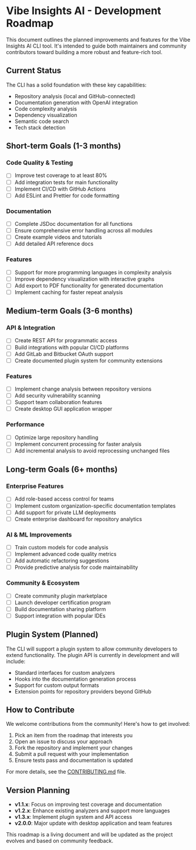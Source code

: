 # Vibe Insights AI - Development Roadmap

This document outlines the planned improvements and features for the Vibe Insights AI CLI tool. It's intended to guide both maintainers and community contributors toward building a more robust and feature-rich tool.

## Current Status

The CLI has a solid foundation with these key capabilities:
- Repository analysis (local and GitHub-connected)
- Documentation generation with OpenAI integration
- Code complexity analysis
- Dependency visualization
- Semantic code search
- Tech stack detection

## Short-term Goals (1-3 months)

### Code Quality & Testing
- [ ] Improve test coverage to at least 80%
- [ ] Add integration tests for main functionality
- [ ] Implement CI/CD with GitHub Actions
- [ ] Add ESLint and Prettier for code formatting

### Documentation 
- [ ] Complete JSDoc documentation for all functions
- [ ] Ensure comprehensive error handling across all modules
- [ ] Create example videos and tutorials
- [ ] Add detailed API reference docs

### Features
- [ ] Support for more programming languages in complexity analysis
- [ ] Improve dependency visualization with interactive graphs
- [ ] Add export to PDF functionality for generated documentation
- [ ] Implement caching for faster repeat analysis

## Medium-term Goals (3-6 months)

### API & Integration
- [ ] Create REST API for programmatic access
- [ ] Build integrations with popular CI/CD platforms
- [ ] Add GitLab and Bitbucket OAuth support
- [ ] Create documented plugin system for community extensions

### Features
- [ ] Implement change analysis between repository versions
- [ ] Add security vulnerability scanning
- [ ] Support team collaboration features
- [ ] Create desktop GUI application wrapper

### Performance
- [ ] Optimize large repository handling
- [ ] Implement concurrent processing for faster analysis
- [ ] Add incremental analysis to avoid reprocessing unchanged files

## Long-term Goals (6+ months)

### Enterprise Features
- [ ] Add role-based access control for teams
- [ ] Implement custom organization-specific documentation templates
- [ ] Add support for private LLM deployments
- [ ] Create enterprise dashboard for repository analytics

### AI & ML Improvements
- [ ] Train custom models for code analysis
- [ ] Implement advanced code quality metrics
- [ ] Add automatic refactoring suggestions
- [ ] Provide predictive analysis for code maintainability

### Community & Ecosystem
- [ ] Create community plugin marketplace
- [ ] Launch developer certification program
- [ ] Build documentation sharing platform
- [ ] Support integration with popular IDEs

## Plugin System (Planned)

The CLI will support a plugin system to allow community developers to extend functionality. The plugin API is currently in development and will include:

- Standard interfaces for custom analyzers
- Hooks into the documentation generation process
- Support for custom output formats
- Extension points for repository providers beyond GitHub

## How to Contribute

We welcome contributions from the community! Here's how to get involved:

1. Pick an item from the roadmap that interests you
2. Open an issue to discuss your approach
3. Fork the repository and implement your changes
4. Submit a pull request with your implementation
5. Ensure tests pass and documentation is updated

For more details, see the [CONTRIBUTING.md](./CONTRIBUTING.md) file.

## Version Planning

- **v1.1.x**: Focus on improving test coverage and documentation
- **v1.2.x**: Enhance existing analyzers and support more languages
- **v1.3.x**: Implement plugin system and API access
- **v2.0.0**: Major update with desktop application and team features

This roadmap is a living document and will be updated as the project evolves and based on community feedback.